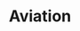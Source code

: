---
layout: hobbies_detail
image_src: /hobbies/aviation.svg
title: "Aviation"
headline: "Aviation"
subheadline: "Flying is a huge passion of mine. I will stand next to a runway for hours and watch airplanes without a care in the world. I fly dinky airplanes when my wallet permits."
buttons:
  - title: "View Toronto Flying Photos"
    url: "https://photos.app.goo.gl/K7Gs4UdK7dvHqS6V9"
  - title: "View Vancouver Flying Photos"
    url: "https://photos.app.goo.gl/afLJy3sPPfYMGnte7"
detail_items:
  - title: "Toronto Flying"
    description: |
      After years of right-seat flights out of Buttonville (CYKZ), I trained and got my license at Toronto Island Airport (CYTZ) in 2012.

      My favourite Toronto flights are those that are out over cottage country.
    image_src: "/hobbies/aviation/toronto.svg"
  - title: "Vancouver Flying"
    description: |
      When I moved to Vancouver one of the first things I did was to get up flying. I fly out of Boundary Bay Airport (CZBB).

      My favourite spots to take passengers include: Widgeon Lake, Qualicum Beach (CAT4), and Squamish (CYSE). There are many other places I'm hoping to check out soon!
    image_src: "/hobbies/aviation/vancouver.svg"
---